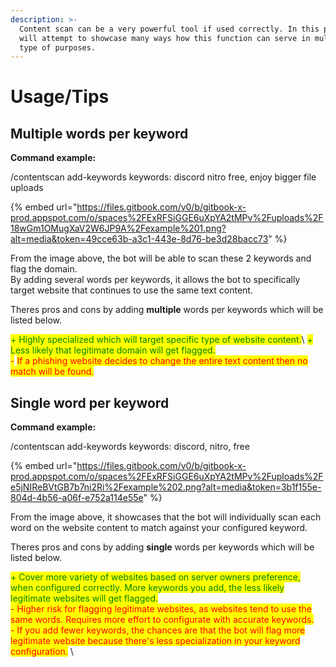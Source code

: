 ```yaml
---
description: >-
  Content scan can be a very powerful tool if used correctly. In this page, we
  will attempt to showcase many ways how this function can serve in multiple
  type of purposes.
---
```


# Usage/Tips

## Multiple words per keyword

**Command example:**

/contentscan add-keywords keywords: discord nitro free, enjoy bigger file uploads

{% embed url="https://files.gitbook.com/v0/b/gitbook-x-prod.appspot.com/o/spaces%2FExRFSiGGE6uXpYA2tMPv%2Fuploads%2F18wGm1OMugXaV2W6JP9A%2Fexample%201.png?alt=media&token=49cce63b-a3c1-443e-8d76-be3d28bacc73" %}

From the image above, the bot will be able to scan these 2 keywords and flag the domain. \
By adding several words per keywords, it allows the bot to specifically target website that continues to use the same text content.&#x20;

Theres pros and cons by adding **multiple** words per keywords which will be listed below.

<mark style="color:green;">+ Highly specialized which will target specific type of website content.</mark>\ <mark style="color:green;">+ Less likely that legitimate domain will get flagged.</mark>\
<mark style="color:red;">-</mark> <mark style="color:red;">If a phishing website decides to change the entire text content then no match will be found.</mark>

## Single word per keyword

**Command example:**

/contentscan add-keywords keywords: discord, nitro, free

{% embed url="https://files.gitbook.com/v0/b/gitbook-x-prod.appspot.com/o/spaces%2FExRFSiGGE6uXpYA2tMPv%2Fuploads%2Fe5jNIReBVtGB7b7ni2Ri%2Fexample%202.png?alt=media&token=3b1f155e-804d-4b56-a06f-e752a114e55e" %}

From the image above, it showcases that the bot will individually scan each word on the website content to match against your configured keyword.&#x20;

Theres pros and cons by adding **single** words per keywords which will be listed below.

<mark style="color:green;">+ Cover more variety of websites based on server owners preference, when configured correctly. More keywords you add, the less likely legitimate websites will get flagged.</mark> \
<mark style="color:red;">- Higher risk for flagging legitimate websites, as websites tend to use the same words. Requires more effort to configurate with accurate keywords.</mark>  \
<mark style="color:red;">- If you add fewer keywords, the chances are that the bot will flag more legitimate website because there's less specialization in your keyword configuration.</mark> \ <mark style="color:red;"></mark>
